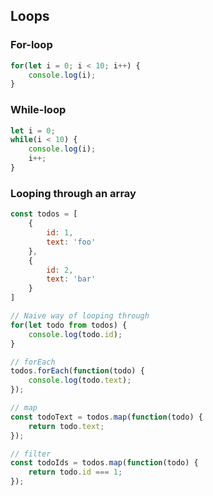 ## Loops

### For-loop
```javascript
for(let i = 0; i < 10; i++) {
    console.log(i);
}
```

### While-loop
```javascript
let i = 0;
while(i < 10) {
    console.log(i);
    i++;
}
```

### Looping through an array
```javascript
const todos = [
    {
        id: 1,
        text: 'foo'
    },
    {
        id: 2,
        text: 'bar'
    }
]

// Naive way of looping through
for(let todo from todos) {
    console.log(todo.id);
}

// forEach
todos.forEach(function(todo) {
    console.log(todo.text);
});

// map
const todoText = todos.map(function(todo) {
    return todo.text;
});

// filter
const todoIds = todos.map(function(todo) {
    return todo.id === 1;
});
```